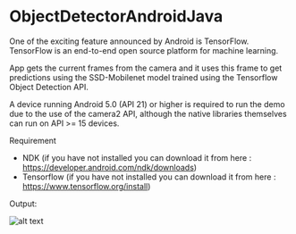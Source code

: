 # ObjectDetectorAndroidJava

One of the exciting feature announced by Android is TensorFlow. TensorFlow is an end-to-end open source platform for machine learning.

App gets the current frames from the camera and it uses this frame to get predictions using the SSD-Mobilenet model trained using the Tensorflow Object Detection API.


A device running Android 5.0 (API 21) or higher is required to run the demo due to the use of the camera2 API, although the native libraries themselves can run on API >= 15 devices.


Requirement
- NDK (if you have not installed you can download it from here : https://developer.android.com/ndk/downloads)
- Tensorflow (if you have not installed you can download it from here : https://www.tensorflow.org/install)

Output:

![alt text](https://github.com/1986webdeveloper/ObjectDetectorAndroidKotlin/blob/master/ezgif-4-0c8fe35564d4.gif)
